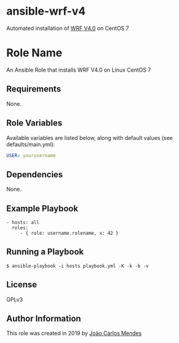 # ansible-wrf-v4
Automated installation of [WRF V4.0](http://www2.mmm.ucar.edu/wrf/OnLineTutorial/compilation_tutorial.php) on CentOS 7

Role Name
=========

An Ansible Role that installs WRF V4.0 on Linux CentOS 7

Requirements
------------

None.

Role Variables
--------------

Available variables are listed below, along with default values (see defaults/main.yml):

```yaml
USER: yourusername
```

Dependencies
------------

None.

Example Playbook
----------------

    - hosts: all
      roles:
         - { role: username.rolename, x: 42 }


Running a Playbook
------------------

```shell
$ ansible-playbook -i hosts playbook.yml -K -k -b -v
```

License
-------

GPLv3

Author Information
------------------

This role was created in 2019 by [João Carlos Mendes](https://br.linkedin.com/in/jcarlosmendesti)